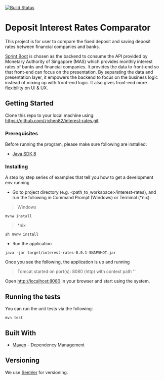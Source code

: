 [![Build Status](https://travis-ci.com/zjchen82/interest-rates.svg?branch=master)](https://travis-ci.com/zjchen82/interest-rates)

# Deposit Interest Rates Comparator

This project is for user to compare the fixed deposit and saving deposit rates between financial companies and banks.

[Sprint Boot](http://spring.io/projects/spring-boot) is chosen as the backend to consume the API provided by Monetary 
Authority of Singapore (MAS) which provides monthly interest rates of banks and financial companies. It provides the 
data to front-end so that front-end can focus on the presentation. By separating the data and presentation layer, it 
empowers the backend to focus on the business logic instead of mixing up with front-end logic. It also gives front-end
more flexibility on UI & UX.   

## Getting Started

Clone this repo to your local machine using https://github.com/zjchen82/interest-rates.git

### Prerequisites

Before running the program, please make sure following are installed:
* [Java SDK 8](http://www.oracle.com/technetwork/java/javase/downloads/jdk8-downloads-2133151.html)

### Installing

A step by step series of examples that tell you how to get a development env running

- Go to project directory (e.g. <path_to_workspace>/interest-rates), and run the following in Command Prompt (Windows) or Terminal (*nix):

> Windows
```
mvnw install
```

> *nix
```
sh mvnw install
```

- Run the application
```
java -jar target/interest-rates-0.0.1-SNAPSHOT.jar
```
Once you see the following, the application is up and running
> Tomcat started on port(s): 8080 (http) with context path ''

Open [http://localhost:8080](http://localhost:8080) in your browser and start using the system. 

## Running the tests

You can run the unit tests via the following:

```
mvn test
```

## Built With

* [Maven](https://maven.apache.org/) - Dependency Management

## Versioning

We use [SemVer](http://semver.org/) for versioning. 


